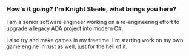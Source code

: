 ### How's it going? I'm Knight Steele, what brings you here?

I am a senior software engineer working on a re-engineering effort to upgrade a legacy ADA project into modern C#.

I also try and make games in my freetime. I'm starting work on my own game engine in rust as well, just for the hell of it.

[youtube]: https://www.youtube.com/channel/UCABHPE1wir3z7PyVRAwusWg
[linkedin]: https://www.linkedin.com/in/knight-steele-093188189/
